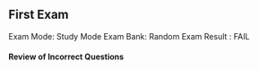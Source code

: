 ## First Exam

Exam Mode: Study Mode
Exam Bank: Random Exam
Result   : FAIL

#### Review of Incorrect Questions

